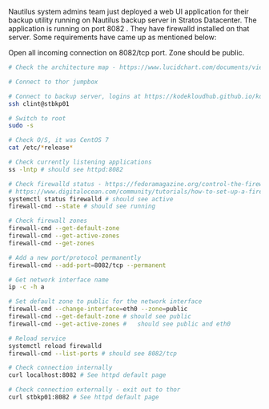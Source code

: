 Nautilus system admins team just deployed a web UI application for their backup utility running on Nautilus backup server in Stratos Datacenter. The application is running on port 8082 . They have firewalld installed on that server. Some requirements have came up as mentioned below:


Open all incoming connection on 8082/tcp port. Zone should be public.

```bash
# Check the architecture map - https://www.lucidchart.com/documents/view/58e22de2-c446-4b49-ae0f-db79a3318e97/0_0

# Connect to thor jumpbox

# Connect to backup server, logins at https://kodekloudhub.github.io/kodekloud-engineer/docs/projects/nautilus
ssh clint@stbkp01

# Switch to root
sudo -s

# Check O/S, it was CentOS 7
cat /etc/*release*

# Check currently listening applications
ss -lntp # should see httpd:8082

# Check firewalld status - https://fedoramagazine.org/control-the-firewall-at-the-command-line/
# https://www.digitalocean.com/community/tutorials/how-to-set-up-a-firewall-using-firewalld-on-centos-7
systemctl status firewalld # should see active
firewall-cmd --state # should see running

# Check firewall zones
firewall-cmd --get-default-zone
firewall-cmd --get-active-zones
firewall-cmd --get-zones

# Add a new port/protocol permanently
firewall-cmd --add-port=8082/tcp --permanent

# Get network interface name
ip -c -h a

# Set default zone to public for the network interface
firewall-cmd --change-interface=eth0 --zone=public
firewall-cmd --get-default-zone # should see public
firewall-cmd --get-active-zones #	should see public and eth0

# Reload service
systemctl reload firewalld
firewall-cmd --list-ports # should see 8082/tcp

# Check connection internally
curl localhost:8082 # See httpd default page

# Check connection externally - exit out to thor
curl stbkp01:8082 #	See httpd default page
```
